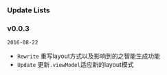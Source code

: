 ### Update Lists

### v0.0.3

`2016-08-22`

- `Rewrite` 重写layout方式以及影响到的之智能生成功能 
- `Update` 更新`.viewModel`适应新的layout模式 
